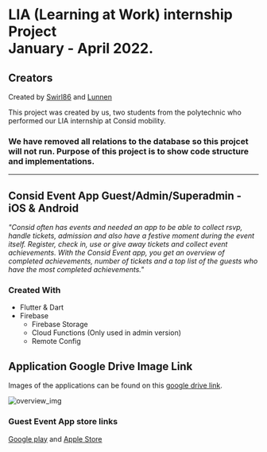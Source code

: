 
# LIA (Learning at Work) internship Project </br>January - April 2022. 


## Creators
Created by [Swirl86](https://github.com/Swirl86) and [Lunnen](https://github.com/Lunnen)

This project was created by us, two students from the polytechnic who performed our LIA internship at Consid mobility. 

### We have removed all relations to the database so this projcet will not run. Purpose of this project is to show code structure and implementations.

-------------------------------------------------------------------------

## Consid Event App Guest/Admin/Superadmin - iOS & Android

*"Consid often has events and needed an app to be able to collect rsvp, handle tickets, admission and also have a festive moment during the event itself.
Register, check in, use or give away tickets and collect event achievements.
With the Consid Event app, you get an overview of completed achievements, number of tickets and a top list of the guests who have the most completed achievements."*

### Created With
- Flutter & Dart
- Firebase
  - Firebase Storage 
  - Cloud Functions (Only used in admin version) 
  - Remote Config

## Application Google Drive Image Link

Images of the applications can be found on this [google drive link](https://drive.google.com/drive/folders/1_Y6rd1WpUVNT-fGzFRHwq8kVITvXjY3t?usp=sharing).

![overview_img](https://github.com/Swirl86/consid-event-app/blob/main/overview_img.png)

### Guest Event App store links
[Google play](https://play.google.com/store/apps/details?id=mobility.consid.se.navyseal_flutter)  and 
[Apple Store](https://apps.apple.com/se/app/consid-event-app/id1611344474)



